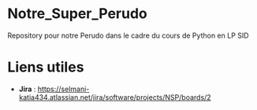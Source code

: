 # Notre_Super_Perudo
Repository pour notre Perudo dans le cadre du cours de Python en LP SID

# Liens utiles
 * **Jira** : https://selmani-katia434.atlassian.net/jira/software/projects/NSP/boards/2

